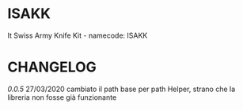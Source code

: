 # ISAKK
It Swiss Army Knife Kit - namecode: ISAKK

# CHANGELOG
*0.0.5* 27/03/2020 cambiato il path base per path Helper, strano che la libreria non fosse già funzionante